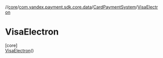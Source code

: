 //[core](../../../../index.md)/[com.yandex.payment.sdk.core.data](../../index.md)/[CardPaymentSystem](../index.md)/[VisaElectron](index.md)

# VisaElectron

[core]\
[VisaElectron](index.md)()
